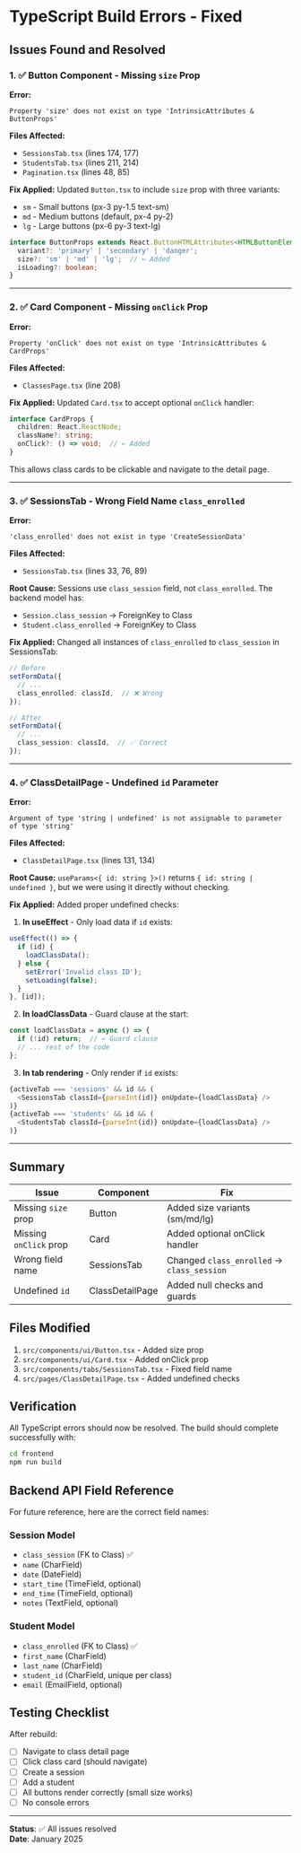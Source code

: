 # TypeScript Build Errors - Fixed

## Issues Found and Resolved

### 1. ✅ Button Component - Missing `size` Prop

**Error:**
```
Property 'size' does not exist on type 'IntrinsicAttributes & ButtonProps'
```

**Files Affected:**
- `SessionsTab.tsx` (lines 174, 177)
- `StudentsTab.tsx` (lines 211, 214)
- `Pagination.tsx` (lines 48, 85)

**Fix Applied:**
Updated `Button.tsx` to include `size` prop with three variants:
- `sm` - Small buttons (px-3 py-1.5 text-sm)
- `md` - Medium buttons (default, px-4 py-2)
- `lg` - Large buttons (px-6 py-3 text-lg)

```typescript
interface ButtonProps extends React.ButtonHTMLAttributes<HTMLButtonElement> {
  variant?: 'primary' | 'secondary' | 'danger';
  size?: 'sm' | 'md' | 'lg';  // ← Added
  isLoading?: boolean;
}
```

---

### 2. ✅ Card Component - Missing `onClick` Prop

**Error:**
```
Property 'onClick' does not exist on type 'IntrinsicAttributes & CardProps'
```

**Files Affected:**
- `ClassesPage.tsx` (line 208)

**Fix Applied:**
Updated `Card.tsx` to accept optional `onClick` handler:

```typescript
interface CardProps {
  children: React.ReactNode;
  className?: string;
  onClick?: () => void;  // ← Added
}
```

This allows class cards to be clickable and navigate to the detail page.

---

### 3. ✅ SessionsTab - Wrong Field Name `class_enrolled`

**Error:**
```
'class_enrolled' does not exist in type 'CreateSessionData'
```

**Files Affected:**
- `SessionsTab.tsx` (lines 33, 76, 89)

**Root Cause:**
Sessions use `class_session` field, not `class_enrolled`. The backend model has:
- `Session.class_session` → ForeignKey to Class
- `Student.class_enrolled` → ForeignKey to Class

**Fix Applied:**
Changed all instances of `class_enrolled` to `class_session` in SessionsTab:

```typescript
// Before
setFormData({
  // ...
  class_enrolled: classId,  // ❌ Wrong
});

// After
setFormData({
  // ...
  class_session: classId,  // ✅ Correct
});
```

---

### 4. ✅ ClassDetailPage - Undefined `id` Parameter

**Error:**
```
Argument of type 'string | undefined' is not assignable to parameter of type 'string'
```

**Files Affected:**
- `ClassDetailPage.tsx` (lines 131, 134)

**Root Cause:**
`useParams<{ id: string }>()` returns `{ id: string | undefined }`, but we were using it directly without checking.

**Fix Applied:**
Added proper undefined checks:

1. **In useEffect** - Only load data if `id` exists:
```typescript
useEffect(() => {
  if (id) {
    loadClassData();
  } else {
    setError('Invalid class ID');
    setLoading(false);
  }
}, [id]);
```

2. **In loadClassData** - Guard clause at the start:
```typescript
const loadClassData = async () => {
  if (!id) return;  // ← Guard clause
  // ... rest of the code
};
```

3. **In tab rendering** - Only render if `id` exists:
```typescript
{activeTab === 'sessions' && id && (
  <SessionsTab classId={parseInt(id)} onUpdate={loadClassData} />
)}
{activeTab === 'students' && id && (
  <StudentsTab classId={parseInt(id)} onUpdate={loadClassData} />
)}
```

---

## Summary

| Issue | Component | Fix |
|-------|-----------|-----|
| Missing `size` prop | Button | Added size variants (sm/md/lg) |
| Missing `onClick` prop | Card | Added optional onClick handler |
| Wrong field name | SessionsTab | Changed `class_enrolled` → `class_session` |
| Undefined `id` | ClassDetailPage | Added null checks and guards |

## Files Modified

1. `src/components/ui/Button.tsx` - Added size prop
2. `src/components/ui/Card.tsx` - Added onClick prop
3. `src/components/tabs/SessionsTab.tsx` - Fixed field name
4. `src/pages/ClassDetailPage.tsx` - Added undefined checks

## Verification

All TypeScript errors should now be resolved. The build should complete successfully with:

```bash
cd frontend
npm run build
```

## Backend API Field Reference

For future reference, here are the correct field names:

### Session Model
- `class_session` (FK to Class) ✅
- `name` (CharField)
- `date` (DateField)
- `start_time` (TimeField, optional)
- `end_time` (TimeField, optional)
- `notes` (TextField, optional)

### Student Model
- `class_enrolled` (FK to Class) ✅
- `first_name` (CharField)
- `last_name` (CharField)
- `student_id` (CharField, unique per class)
- `email` (EmailField, optional)

## Testing Checklist

After rebuild:
- [ ] Navigate to class detail page
- [ ] Click class card (should navigate)
- [ ] Create a session
- [ ] Add a student
- [ ] All buttons render correctly (small size works)
- [ ] No console errors

---

**Status**: ✅ All issues resolved  
**Date**: January 2025
